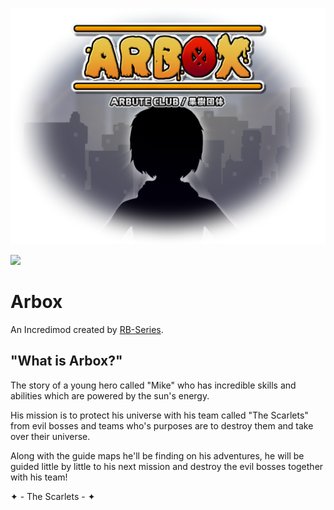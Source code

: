 ![](https://github.com/Joalor64GH/Arbox-WebVersion/blob/desktop/arboxGradient.png?raw=true)

[![](https://github.com/Joalor64GH/Arbox-WebVersion/blob/desktop/downloadButton.png?raw=true)](https://www.mediafire.com/file/v4usdhmhvrpzs3y/Arbox+-+Episode+4.apk/file)

# Arbox
An Incredimod created by [RB-Series](https://www.youtube.com/channel/UCC3ezszbfRDrUo5vlf7u9yQ).

## "What is Arbox?"
The story of a young hero called "Mike" who has incredible skills and abilities which are powered by the sun's energy.

His mission is to protect his universe with his team called "The Scarlets" from evil bosses and teams who's purposes are to destroy them and take over their universe.

Along with the guide maps he'll be finding on his adventures, he will be guided little by little to his next mission and destroy the evil bosses together with his team!

✦  - The Scarlets -  ✦
